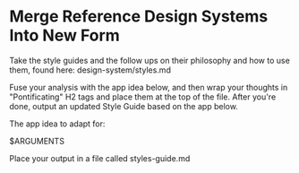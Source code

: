 # Merge Reference Design Systems Into New Form

Take the style guides and the follow ups on their philosophy and how to use them, found here: design-system/styles.md

Fuse your analysis with the app idea below, and then wrap your thoughts in "Pontificating" H2 tags and place them at the top of the file. After you're done, output an updated Style Guide based on the app below.

The app idea to adapt for:

$ARGUMENTS

Place your output in a file called styles-guide.md
